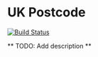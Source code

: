 # UK Postcode

[![Build Status](https://travis-ci.org/KushalP/uk_postcode.svg?branch=master)](https://travis-ci.org/KushalP/uk_postcode)

** TODO: Add description **
